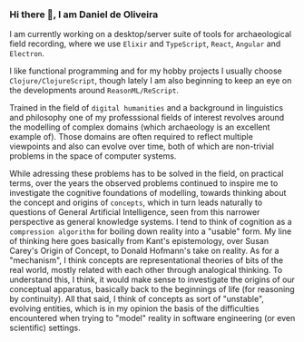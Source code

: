 ### Hi there 👋, I am Daniel de Oliveira

I am currently working on a desktop/server suite of tools for archaeological field recording,
where we use `Elixir` and `TypeScript`, `React`, `Angular` and `Electron`.

I like functional programming and for my hobby projects I usually choose `Clojure/ClojureScript`, though lately I am also beginning to keep an eye on the developments around `ReasonML/ReScript`.

Trained in the field of `digital humanities` and a background in linguistics and philosophy one of my professsional fields of interest revolves around the modelling of complex domains (which archaeology is an excellent example of). Those domains are often required to reflect multiple viewpoints and also can evolve over time, both of which are non-trivial problems in the space of computer systems. 

While adressing these problems has to be solved in the field, on practical terms, over the years the observed problems continued to inspire me to investigate the cognitive foundations of modelling, towards thinking about the concept and origins of `concepts`, which in turn leads naturally to questions of General Artificial Intelligence, seen from this narrower perspective as general knowledge systems. I tend to think of cognition as a `compression algorithm` for boiling down reality into a "usable" form. My line of thinking here goes basically from Kant's epistemology, over Susan Carey's Origin of Concept, to Donald Hofmann's take on reality. As for a "mechanism", I think concepts are representational theories of bits of the real world, mostly related with each other through analogical thinking. To understand this, I think, it would make sense to investigate the origins of our conceptual apparatus, basically back to the beginnings of life (for reasoning by continuity). All that said, I think of concepts as sort of "unstable", evolving entities, which is in my opinion the basis of the difficulties encountered when trying to "model" reality in software engineering (or even scientific) settings.

<!--
**danielmarreirosdeoliveira/danielmarreirosdeoliveira** is a ✨ _special_ ✨ repository because its `README.md` (this file) appears on your GitHub profile.

Here are some ideas to get you started:

- 🔭 I’m currently working on ...
- 🌱 I’m currently learning ...
- 👯 I’m looking to collaborate on ...
- 🤔 I’m looking for help with ...
- 💬 Ask me about ...
- 📫 How to reach me: ...
- 😄 Pronouns: ...
- ⚡ Fun fact: ...
-->
